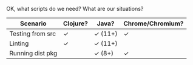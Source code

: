 OK, what scripts do we need? What are our situations?

Scenario         | Clojure? | Java?    | Chrome/Chromium?
---------------- | -------- | -------- | ----------------
Testing from src | ✓        | ✓ (11+)  | ✓
Linting          | ✓        | ✓ (11+)  |
Running dist pkg |          | ✓ (8+)   | ✓
